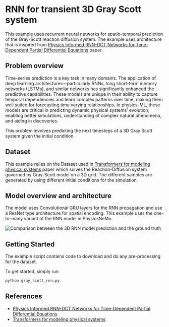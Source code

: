 # RNN for transient 3D Gray Scott system

This example uses recurrent neural networks for spatio-temporal prediction of the
Gray-Scott reaction diffusion system. The example uses architecture that is inspired from
[Physics Informed RNN-DCT Networks for Time-Dependent Partial Differential Equations](https://arxiv.org/pdf/2202.12358.pdf)
paper.

## Problem overview

Time-series prediction is a key task in many domains.
The application of deep learning architectures—particularly RNNs, long short-term memory
networks (LSTMs), and similar networks has significantly enhanced the predictive capabilities.
These models are unique in their ability to capture temporal dependencies and learn complex
patterns over time, making them well suited for forecasting time varying relationships.
In physics-ML, these models are critical in predicting dynamic physical systems’ evolution,
enabling better simulations, understanding of complex natural phenomena, and aiding
in discoveries.

This problem involves predicting the next timesteps of a 3D Gray Scott system given the
initial condition.

## Dataset

This example relies on the Dataset used in [Transformers for modeling physical systems](https://www.sciencedirect.com/science/article/abs/pii/S0893608021004500)
paper which solves the Reaction-Diffusion system governed by Gray-Scott model on a 3D grid.
The different samples are generated by using different initial conditions for the simulation.

## Model overview and architecture

The model uses Convolutional GRU layers for the RNN propagation and use a ResNet type
architecture for spatial encoding. This example uses the one-to-many variant of the RNN
model in PhysicsNeMo.

![Comparison between the 3D RNN model prediction and the
ground truth](../../../docs/img/gray_scott_predictions_blog_2.gif)

## Getting Started

The example script contains code to download and do any pre-processing for the dataset.

To get started, simply run

```bash
python gray_scott_rnn.py
```

## References

- [Physics Informed RNN-DCT Networks for Time-Dependent Partial Differential Equations](https://arxiv.org/pdf/2202.12358.pdf)
- [Transformers for modeling physical systems](https://www.sciencedirect.com/science/article/abs/pii/S0893608021004500)
